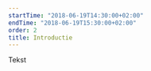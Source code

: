 ```yaml
---
startTime: "2018-06-19T14:30:00+02:00"
endTime: "2018-06-19T15:30:00+02:00"
order: 2
title: Introductie
---
```

Tekst
